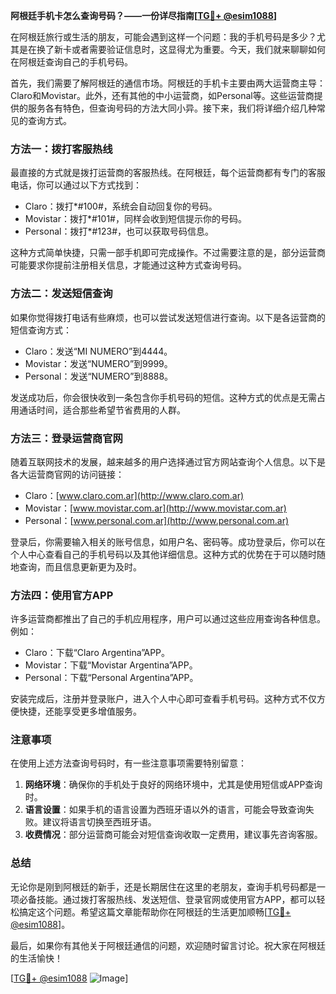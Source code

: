 **阿根廷手机卡怎么查询号码？——一份详尽指南[[TG💪+ @esim1088](https://t.me/s/esim1088)]**

在阿根廷旅行或生活的朋友，可能会遇到这样一个问题：我的手机号码是多少？尤其是在换了新卡或者需要验证信息时，这显得尤为重要。今天，我们就来聊聊如何在阿根廷查询自己的手机号码。

首先，我们需要了解阿根廷的通信市场。阿根廷的手机卡主要由两大运营商主导：Claro和Movistar。此外，还有其他的中小运营商，如Personal等。这些运营商提供的服务各有特色，但查询号码的方法大同小异。接下来，我们将详细介绍几种常见的查询方式。

### 方法一：拨打客服热线

最直接的方式就是拨打运营商的客服热线。在阿根廷，每个运营商都有专门的客服电话，你可以通过以下方式找到：

- Claro：拨打*#100#，系统会自动回复你的号码。
- Movistar：拨打*#101#，同样会收到短信提示你的号码。
- Personal：拨打*#123#，也可以获取号码信息。

这种方式简单快捷，只需一部手机即可完成操作。不过需要注意的是，部分运营商可能要求你提前注册相关信息，才能通过这种方式查询号码。

### 方法二：发送短信查询

如果你觉得拨打电话有些麻烦，也可以尝试发送短信进行查询。以下是各运营商的短信查询方式：

- Claro：发送“MI NUMERO”到4444。
- Movistar：发送“NUMERO”到9999。
- Personal：发送“NUMERO”到8888。

发送成功后，你会很快收到一条包含你手机号码的短信。这种方式的优点是无需占用通话时间，适合那些希望节省费用的人群。

### 方法三：登录运营商官网

随着互联网技术的发展，越来越多的用户选择通过官方网站查询个人信息。以下是各大运营商官网的访问链接：

- Claro：[www.claro.com.ar](http://www.claro.com.ar)
- Movistar：[www.movistar.com.ar](http://www.movistar.com.ar)
- Personal：[www.personal.com.ar](http://www.personal.com.ar)

登录后，你需要输入相关的账号信息，如用户名、密码等。成功登录后，你可以在个人中心查看自己的手机号码以及其他详细信息。这种方式的优势在于可以随时随地查询，而且信息更新更为及时。

### 方法四：使用官方APP

许多运营商都推出了自己的手机应用程序，用户可以通过这些应用查询各种信息。例如：

- Claro：下载“Claro Argentina”APP。
- Movistar：下载“Movistar Argentina”APP。
- Personal：下载“Personal Argentina”APP。

安装完成后，注册并登录账户，进入个人中心即可查看手机号码。这种方式不仅方便快捷，还能享受更多增值服务。

### 注意事项

在使用上述方法查询号码时，有一些注意事项需要特别留意：

1. **网络环境**：确保你的手机处于良好的网络环境中，尤其是使用短信或APP查询时。
2. **语言设置**：如果手机的语言设置为西班牙语以外的语言，可能会导致查询失败。建议将语言切换至西班牙语。
3. **收费情况**：部分运营商可能会对短信查询收取一定费用，建议事先咨询客服。

### 总结

无论你是刚到阿根廷的新手，还是长期居住在这里的老朋友，查询手机号码都是一项必备技能。通过拨打客服热线、发送短信、登录官网或使用官方APP，都可以轻松搞定这个问题。希望这篇文章能帮助你在阿根廷的生活更加顺畅[[TG💪+ @esim1088](https://t.me/s/esim1088)]。

最后，如果你有其他关于阿根廷通信的问题，欢迎随时留言讨论。祝大家在阿根廷的生活愉快！

[[TG💪+ @esim1088](https://t.me/s/esim1088) ![Image](https://i.postimg.cc/4NQfJmqS/Snipaste-2025-05-13-00-14-12.png)]